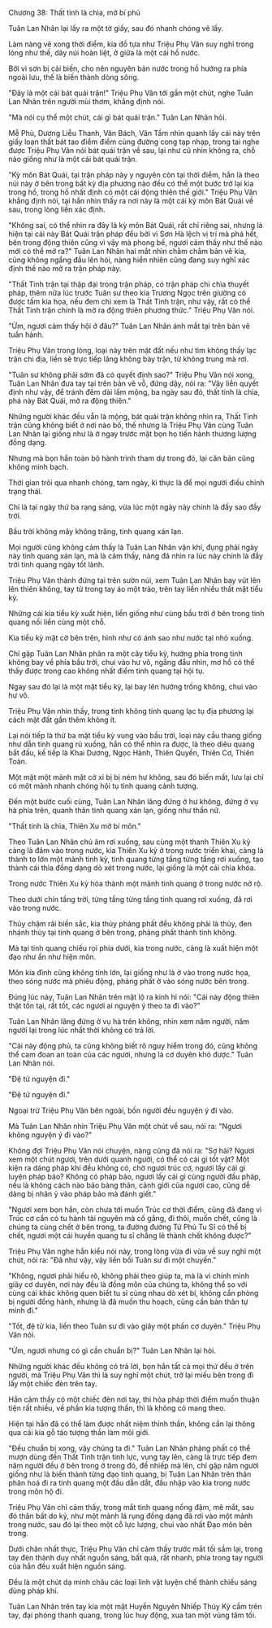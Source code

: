 




Chương 38: Thất tinh là chìa, mở bí phủ


Tuân Lan Nhân lại lấy ra một tờ giấy, sau đó nhanh chóng vẽ lấy.

Làm nàng vẽ xong thời điểm, kia đồ tựa như Triệu Phụ Vân suy nghĩ trong lòng như thế, dãy núi hoàn liệt, ở giữa là một cái hồ nước.

Bởi vì sơn bị cải biến, cho nên nguyên bản nước trong hồ hướng ra phía ngoài lưu, thế là biến thành dòng sông.

"Đây là một cái bát quái trận!" Triệu Phụ Vân tới gần một chút, nghe Tuân Lan Nhân trên người mùi thơm, khẳng định nói.

"Mà nói cụ thể một chút, cái gì bát quái trận." Tuân Lan Nhân hỏi.

Mễ Phù, Dương Liễu Thanh, Văn Bách, Văn Tầm nhìn quanh lấy cái này trên giấy loạn thất bát tao điểm điểm cùng đường cong tạp nhạp, trong tai nghe được Triệu Phụ Vân nói bát quái trận về sau, lại như cũ nhìn không ra, chỗ nào giống như là một cái bát quái trận.

"Kỳ môn Bát Quái, tại trận pháp này y nguyên còn tại thời điểm, hẳn là theo núi này ở bên trong bất kỳ địa phương nào đều có thể một bước trở lại kia trong hồ, trong hồ nhất định có một cái động thiên thế giới." Triệu Phụ Vân khẳng định nói, tại hắn nhìn thấy ra nơi này là một cái kỳ môn Bát Quái về sau, trong lòng liền xác định.

"Không sai, có thể nhìn ra đây là kỳ môn Bát Quái, rất chỉ riêng sai, nhưng là hiện tại cái này Bát Quái trận pháp đều bởi vì Sơn Hà lệch vị trí mà phá hết, bên trong động thiên cũng vì vậy mà phong bế, ngươi cảm thấy như thế nào mới có thể mở ra?" Tuân Lan Nhân hai mắt nhìn chằm chằm bản vẽ kia, cũng không ngẩng đầu lên hỏi, nàng hiển nhiên cũng đang suy nghĩ xác định thế nào mở ra trận pháp này.

"Thất Tinh trận tại thập đại trong trận pháp, có trận pháp chi chìa thuyết pháp, thêm nữa lúc trước Tuân sư theo kia Trương Ngọc trên giường có được tấm kia họa, nếu đem chi xem là Thất Tinh trận, như vậy, rất có thể Thất Tinh trận chính là mở ra động thiên phương thức." Triệu Phụ Vân nói.

"Ừm, ngươi cảm thấy hội ở đâu?" Tuân Lan Nhân ánh mắt tại trên bản vẽ tuần hành.

Triệu Phụ Vân trong lòng, loại này trên mặt đất nếu như tìm không thấy lạc trận chi địa, liền sẽ trực tiếp lăng không bày trận, từ không trung mà rơi.

"Tuân sư không phải sớm đã có quyết định sao?" Triệu Phụ Vân nói xong, Tuân Lan Nhân đưa tay tại trên bản vẽ vỗ, đứng dậy, nói ra: "Vậy liền quyết định như vậy, để tránh đêm dài lắm mộng, ba ngày sau đó, thất tinh là chìa, phá này Bát Quái, mở ra động thiên."

Những người khác đều vẫn là mộng, bát quái trận không nhìn ra, Thất Tinh trận cũng không biết ở nơi nào bố, thế nhưng là Triệu Phụ Vân cùng Tuân Lan Nhân lại giống như là ở ngay trước mặt bọn họ tiến hành thương lượng đồng dạng.

Nhưng mà bọn hắn toàn bộ hành trình tham dự trong đó, lại căn bản cũng không minh bạch.

Thời gian trôi qua nhanh chóng, tam ngày, kì thực là để mọi người điều chỉnh trạng thái.

Chỉ là tại ngày thứ ba rạng sáng, vừa lúc một ngày này chính là đầy sao đầy trời.

Bầu trời không mây không trăng, tinh quang xán lạn.

Mọi người cũng không cảm thấy là Tuân Lan Nhân vận khí, đụng phải ngày này tinh quang xán lạn, mà là cảm thấy, nàng đã nhìn ra lúc này chính là đầy trời tinh quang ngày tốt lành.

Triệu Phụ Vân thành đứng tại trên sườn núi, xem Tuân Lan Nhân bay vút lên lên thiên không, tay từ trong tay áo một trảo, trên tay liền nhiều thất mặt tiểu kỳ.

Những cái kia tiểu kỳ xuất hiện, liền giống như cùng bầu trời ở bên trong tinh quang nối liền cùng một chỗ.

Kia tiểu kỳ mặt cờ bên trên, hình như có ánh sao như nước tại nhỏ xuống.

Chỉ gặp Tuân Lan Nhân phân ra một cây tiểu kỳ, hướng phía trong tinh không bay về phía bầu trời, chui vào hư vô, ngẩng đầu nhìn, mơ hồ có thể thấy được trong cao không nhất điểm tinh quang tại hội tụ.

Ngay sau đó lại là một mặt tiểu kỳ, lại bay lên hướng trống không, chui vào hư vô.

Triệu Phụ Vân nhìn thấy, trong tinh không tinh quang lạc tụ địa phương lại cách mặt đất gần thêm không ít.

Lại nói tiếp là thứ ba mặt tiểu kỳ vung vào bầu trời, loại này cầu thang giống như dẫn tinh quang rủ xuống, hắn có thể nhìn ra được, là theo diêu quang bắt đầu, kế tiếp là Khai Dương, Ngọc Hành, Thiên Quyền, Thiên Cơ, Thiên Toàn.

Một mặt một mảnh mặt cờ xí bị bị ném hư không, sau đó biến mất, lưu lại chỉ có một mảnh nhanh chóng hội tụ tinh quang cảnh tượng.

Đến một bước cuối cùng, Tuân Lan Nhân lăng đứng ở hư không, đứng ở vụ hà phía trên, quanh thân tinh quang xán lạn, giống như thần nữ.

"Thất tinh là chìa, Thiên Xu mở bí môn."

Theo Tuân Lan Nhân chú âm rơi xuống, sau cùng một thanh Thiên Xu kỳ càng là đâm vào trong nước, kia Thiên Xu kỳ ở trong nước triển khai, càng là thành to lớn một mảnh tinh kỳ, tinh quang từng tầng từng tầng rơi xuống, tạo thành cái thìa đồng dạng dò xét trong nước, lại giống là một cái chìa khóa.

Trong nước Thiên Xu kỳ hóa thành một mảnh tinh quang ở trong nước nở rộ.

Theo dưới chín tầng trời, từng tầng từng tầng tinh quang rơi xuống, đã rơi vào trong nước.

Thủy chậm rãi biến sắc, kia thủy phảng phất đều không phải là thủy, đen nhánh thủy tại tinh quang ở bên trong, phảng phất thành tinh không.

Mà tại tinh quang chiếu rọi phía dưới, kia trong nước, càng là xuất hiện một đạo như ẩn như hiện môn.

Môn kia đình cũng không tính lớn, lại giống như là ở vào trong nước họa, theo sóng nước mà phiêu động, phảng phất ở vào sóng nước bên trong.

Đúng lúc này, Tuân Lan Nhân trên mặt lộ ra kinh hỉ nói: "Cái này động thiên thật tồn tại, rất tốt, các ngươi ai nguyện ý theo ta đi vào?"

Tuân Lan Nhân lăng đứng ở vụ hà trên không, nhìn xem năm người, năm người lại trong lúc nhất thời không có trả lời.

"Cái này động phủ, ta cũng không biết rõ nguy hiểm trong đó, cũng không thể cam đoan an toàn của các ngươi, nhưng là cơ duyên khó được." Tuân Lan Nhân nói.

"Đệ tử nguyện đi."

"Đệ tử nguyện đi."

Ngoại trừ Triệu Phụ Vân bên ngoài, bốn người đều nguyện ý đi vào.

Mà Tuân Lan Nhân nhìn Triệu Phụ Vân một chút về sau, nói ra: "Ngươi không nguyện ý đi vào?"

Không đợi Triệu Phụ Vân nói chuyện, nàng cũng đã nói ra: "Sợ hãi? Ngươi xem một chút ngươi, trên dưới quanh người, có thể có cái gì tốt vật? Một kiện ra dáng pháp khí đều không có, chờ ngươi trúc cơ, ngươi lấy cái gì luyện pháp bảo? Không có pháp bảo, ngươi lấy cái gì cùng người đấu pháp, nếu là không cách nào bảo bàng thân, cảnh giới của ngươi cao, cũng dễ dàng bị nhân ỷ vào pháp bảo mà đánh giết."

"Ngươi xem bọn hắn, còn chưa tới muốn Trúc cơ thời điểm, cũng đã đang vì Trúc cơ cần có tu hành tài nguyên mà cố gắng, đi thôi, muốn chết, cũng là chúng ta cùng chết ở bên trong, ta đường đường Tử Phủ Tu Sĩ có thể bị chết, ngươi một cái huyền quang tu sĩ chẳng lẽ thành chết không được?"

Triệu Phụ Vân nghe hắn kiểu nói này, trong lòng vừa đi vừa về suy nghĩ một chút, nói ra: "Đã như vậy, vậy liền bồi Tuân sư đi một chuyến."

"Không, ngươi phải hiểu rõ, không phải theo giúp ta, mà là vì chính mình giãy cơ duyên, nơi này đều là đồng môn của chúng ta, không thể so với cùng cái khác không quen biết tu sĩ cùng nhau dò xét bí, không cần phòng bị người đồng hành, nhưng là đã muốn thu hoạch, cũng cần bản thân tự mình đi."

"Tốt, đệ tử kia, liền theo Tuân sư đi vào giãy một phần cơ duyên." Triệu Phụ Vân nói.

"Ừm, ngươi nhưng có gì cần chuẩn bị?" Tuân Lan Nhân lại hỏi.

Những người khác đều không có trả lời, bọn hắn tất cả mọi thứ đều ở trên người, mà Triệu Phụ Vân thì là suy nghĩ một chút, trở lại miếu bên trong đi lấy một chiếc đèn trên tay.

Hắn cảm thấy có một chiếc đèn nơi tay, thi hỏa pháp thời điểm muốn thuận tiện rất nhiều, về phần kia tượng thần, thì là không có mang theo.

Hiện tại hắn đã có thể làm được nhất niệm thỉnh thần, không cần lại thông qua cái kia gỗ táo tượng thần làm môi giới.

"Đều chuẩn bị xong, vậy chúng ta đi." Tuân Lan Nhân phảng phất có thể mượn dùng đến Thất Tinh trận tinh lực, vung tay lên, càng là trực tiếp đem năm người đều ở bên trong ở trong đó, đề nhiếp mà lên, chỉ gặp năm người giống như là biến thành từng đạo tinh quang, bị Tuân Lan Nhân trên thân phân hoá đi ra tinh quang một đầu dẫn dắt, đầu nhập vào kia trong nước trong môn hộ đi.

Triệu Phụ Vân chỉ cảm thấy, trong mắt tinh quang nồng đậm, mê mắt, sau đó thân bất do kỷ, như một mảnh lá rụng đồng dạng đã rơi vào một mảnh trong nước, sau đó lại theo một cỗ lực lượng, chui vào nhất Đạo môn bên trong.

Dưới chân nhất thực, Triệu Phụ Vân chỉ cảm thấy trước mắt tối sầm lại, trong tay đèn thành duy nhất nguồn sáng, bất quá, rất nhanh, phía trong tay người của hắn đều xuất hiện nguồn sáng.

Đều là một chút dạ minh châu các loại linh vật luyện chế thành chiếu sáng dùng pháp khí.

Tuân Lan Nhân trên tay kia một mặt Huyền Nguyên Nhiếp Thủy Kỳ cầm trên tay, đại phóng thanh quang, trong lúc huy động, xua tan một vùng tăm tối.




